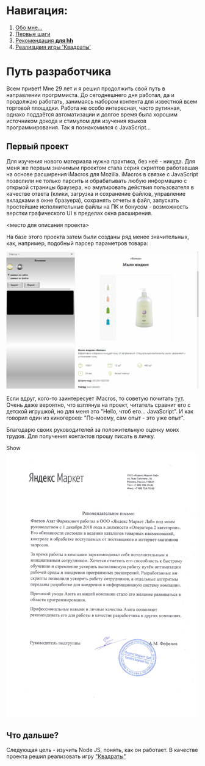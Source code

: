 <script>
	$(document).ready(function(){
	    $("body").click(function(e){
	        console.log(e.target.id);
	        $(`[data-toggle='${e.target.id}'`).toggle();
	    });
	});
</script>

# Навигация:
1. [Обо мне...](#Путь-разработчика)
2. [Первые шаги](#Первый-проект)
3. [Рекомендация **для hh**](#toggle1)
4. [Реализцаия игры 'Квадраты'](#что-дальше?)

# Путь разработчика
<!-- # <a name="some-id"></a> -->
Всем привет! Мне 29 лет и я решил продолжить свой путь в направлении прогрммиста. До сегоднешнего дня работал, да и продолжаю работать, занимаясь набором контента для известной всем торговой площадки. Работа не особо интересная, часто рутинная, однако поддаётся автоматизации и долгое время была хорошим источником дохода и стимулом для изучения языков программирования. Так я познакомился с JavaScript...

## Первый проект

Для изучения нового материала нужна практика, без неё - никуда. Для меня же первым значимым проектом стала серия скриптов работавшая на основе расширения iMacros для Mozilla. iMacros в связке с JavaScript позволили не только парсить и обрабатывать любую информацию с открыой страницы браузера, но эмулировать действия пользователя в качестве ответа (клики, загрузка и сохранение файлов, управление вкладками в окне бразуера), сохранять отчеты в файл, запускать простейшие исполнительные файлы на ПК и бонусом - возможность верстки графического UI в пределах окна расширения.

<место для описания проекта>

На базе этого проекта затем были созданы ряд менее значительных, как, например, подобный парсер параметров товара:

![Простейшний пример](img/UI.gif "")

Если вдруг, кого-то заинтересует iMacros, то советую почитать [тут](https://nagibaka.ru/js-imacros-lessons-for-beginners/).
Очень даже вероятно, что взглянув на проект, читатель сравнит его с детской игрушкой, но для меня это "Hello, чтоб его... JavaScript". И как говорил один из киногероев: "По-моему, сам опыт - это уже опыт".

Благодарю своих руководителей за положительную оценку моих трудов. Для получения контактов прошу писать в личку.


<a id='#toggle1'>Show</a>  
<img data-toggle='toggle1' src="./img/recommendation.jpg" alt="recommendation" width="500" height="700"/>


## Что дальше?

Следующая цель - изучить Node JS, понять, как он работает. В качестве проекта решил реализовать игру ["Квадраты"](https://github.com/farscince/myProjects)
